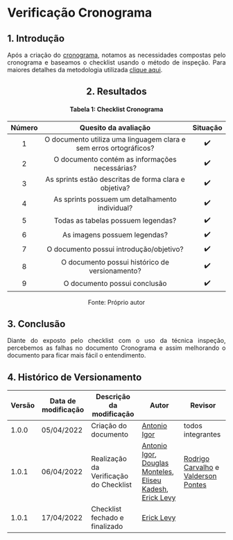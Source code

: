 # Verificação Cronograma

## 1. Introdução

<p align='justify'>
  Após a criação do <a href="https://interacao-humano-computador.github.io/2021.2-Prefeitura-Verdelandia/documentos/01-Planejamento-e-Processo/Cronograma/">cronograma</a>, notamos as necessidades compostas pelo cronograma e baseamos o checklist usando o método de inspeção. Para maiores detalhes da metodologia utilizada  <a href="../../Introducao">clique aqui</a>.
</p>

<center>

## 2. Resultados

#### Tabela 1: Checklist Cronograma

| Número | Quesito da avaliação | Situação |
| :----: | :------------------: | :------: |
| 1 | O documento utiliza uma linguagem clara e sem erros ortográficos? | ✔️ |
| 2 | O documento contém as informações necessárias?                    | ✔️ |
| 3 | As sprints estão descritas de forma clara e objetiva?             | ✔️ |
| 4 | As sprints possuem um detalhamento individual?                    | ✔️ |
| 5 | Todas as tabelas possuem legendas?                                | ✔️ |
| 6 | As imagens possuem legendas?                                      | ✔️ |
| 7 | O documento possui introdução/objetivo?                           | ✔️ |
| 8 | O documento possui histórico de versionamento?                    | ✔️ |
| 9 | O documento possui conclusão                                      | ✔️ |



<figcaption>Fonte: Próprio autor</figcaption>

</center>


## 3. Conclusão

<p align='justify'>
Diante do exposto pelo checklist com o uso da técnica inspeção, percebemos as falhas no documento Cronograma e assim melhorando o documento para ficar mais fácil o entendimento.
</p>



## 4. Histórico de Versionamento

|Versão|Data de modificação|Descrição da modificação|Autor|Revisor|
|-|-|-|-|-|
|1.0.0|05/04/2022| Criação do documento | [Antonio Igor](https://github.com/antonioigorcarvalho) | todos integrantes |
|1.0.1|06/04/2022| Realização da Verificação do Checklist | [Antonio Igor](https://github.com/antonioigorcarvalho), [Douglas Monteles](https://github.com/douglasmonteles), [Eliseu Kadesh](https://github.com/eliseukadesh67), [Erick Levy](https://github.com/ericklevy)| [Rodrigo Carvalho](https://github.com/Rocsantos) e  [Valderson Pontes](https://github.com/valdersonjr)|todos |
|1.0.1|17/04/2022| Checklist fechado e finalizado  | [Erick Levy](https://github.com/ericklevy)  | |

